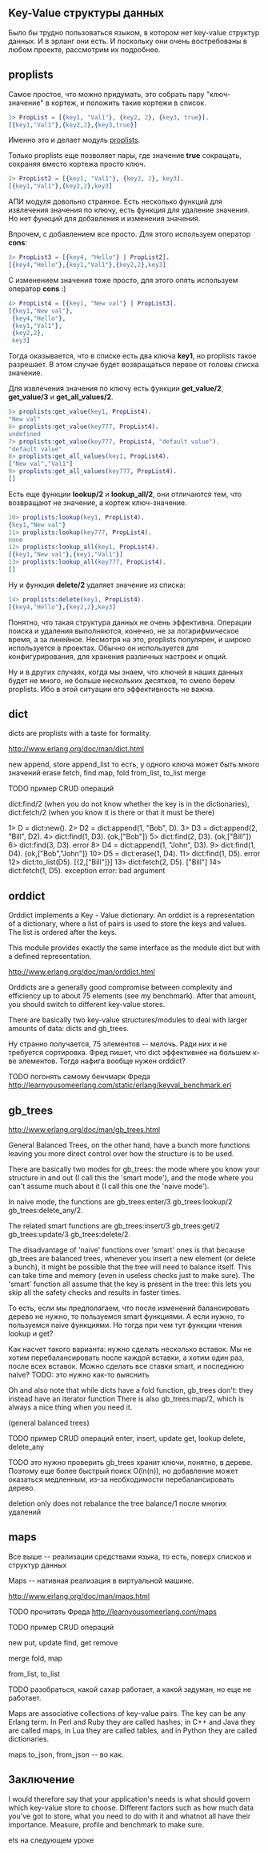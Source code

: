 ## Key-Value структуры данных

Было бы трудно пользоваться языком, в котором нет key-value структур
данных.  И в эрланг они есть. И поскольку они очень востребованы в
любом проекте, рассмотрим их подробнее.


## proplists

Самое простое, что можно придумать, это собрать пару "ключ-значение" в
кортеж, и положить такие кортежи в список.

```erlang
1> PropList = [{key1, "Val1"}, {key2, 2}, {key3, true}].
[{key1,"Val1"},{key2,2},{key3,true}]
```

Именно это и делает модуль [proplists](http://www.erlang.org/doc/man/proplists.html).

Только proplists еще позволяет пары, где значение **true** сокращать,
сохраняя вместо кортежа просто ключ.

```erlang
2> PropList2 = [{key1, "Val1"}, {key2, 2}, key3].
[{key1,"Val1"},{key2,2},key3]
```

АПИ модуля довольно странное. Есть несколько функций для извлечения
значения по ключу, есть функция для удаление значения. Но нет функций
для добавления и изменения значения.

Впрочем, с добавлением все просто. Для этого используем оператор **cons**:

```erlang
3> PropList3 = [{key4, "Hello"} | PropList2].
[{key4,"Hello"},{key1,"Val1"},{key2,2},key3]
```

С изменением значения тоже просто, для этого опять используем оператор **cons** :)

```erlang
4> PropList4 = [{key1, "New val"} | PropList3].
[{key1,"New val"},
 {key4,"Hello"},
 {key1,"Val1"},
 {key2,2},
 key3]
```

Тогда оказывается, что в списке есть два ключа **key1**, но proplists
такое разрешает. В этом случае будет возвращаться первое от головы
списка значение.

Для извлечения значения по ключу есть функции **get\_value/2**,
**get\_value/3** и **get\_all\_values/2**.

```erlang
5> proplists:get_value(key1, PropList4).
"New val"
6> proplists:get_value(key777, PropList4).
undefined
7> proplists:get_value(key777, PropList4, "default value").
"default value"
8> proplists:get_all_values(key1, PropList4).
["New val","Val1"]
9> proplists:get_all_values(key777, PropList4).
[]
```

Есть еще функции **lookup/2** и **lookup_all/2**, они отличаются тем,
что возвращают не значение, а кортеж ключ-значение.

```erlang
10> proplists:lookup(key1, PropList4).
{key1,"New val"}
11> proplists:lookup(key777, PropList4).
none
12> proplists:lookup_all(key1, PropList4).
[{key1,"New val"},{key1,"Val1"}]
13> proplists:lookup_all(key777, PropList4).
[]
```

Ну и функция **delete/2** удаляет значение из списка:

```erlang
14> proplists:delete(key1, PropList4).
[{key4,"Hello"},{key2,2},key3]
```

Понятно, что такая структура данных не очень эффективна.  Операции
поиска и удаления выполняются, конечно, не за логарифмическое время, а
за линейное. Несмотря на это, proplists популярен, и широко
используется в проектах. Обычно он используется для конфигурирования,
для хранения различных настроек и опций.

Ну и в других случаях, когда мы знаем, что ключей в наших данных будет
не много, не больше нескольких десятков, то смело берем proplists.
Ибо в этой ситуации его эффективность не важна.


## dict

dicts are proplists with a taste for formality.

http://www.erlang.org/doc/man/dict.html

new
append, store
append\_list то есть, у одного ключа может быть много значений
erase
fetch, find
map, fold
from\_list, to\_list
merge

TODO пример CRUD операций

dict:find/2 (when you do not know whether the key is in the dictionaries),
dict:fetch/2 (when you know it is there or that it must be there)

1> D = dict:new().
2> D2 = dict:append(1, "Bob", D).
3> D3 = dict:append(2, "Bill", D2).
4> dict:find(1, D3).
{ok,["Bob"]}
5> dict:find(2, D3).
{ok,["Bill"]}
6> dict:find(3, D3).
error
8> D4 = dict:append(1, "John", D3).
9> dict:find(1, D4).
{ok,["Bob","John"]}
10> D5 = dict:erase(1, D4).
11> dict:find(1, D5).
error
12> dict:to_list(D5).
[{2,["Bill"]}]
13> dict:fetch(2, D5).
["Bill"]
14> dict:fetch(1, D5).
    exception error: bad argument


## orddict

Orddict implements a Key - Value dictionary. An orddict is a
representation of a dictionary, where a list of pairs is used to store
the keys and values. The list is ordered after the keys.

This module provides exactly the same interface as the module dict but with a defined representation.

http://www.erlang.org/doc/man/orddict.html


Orddicts are a generally good compromise between complexity and
efficiency up to about 75 elements (see my benchmark). After that
amount, you should switch to different key-value stores.

There are basically two key-value structures/modules to deal with larger amounts of data: dicts and gb_trees.

Ну странно получается, 75 элементов -- мелочь. Ради них и не требуется сортировка.
Фред пишет, что dict эффективнее на большем к-ве элементов. Тогда нафига вообще нужен orddict?

TODO погонять самому бенчмарк Фреда
http://learnyousomeerlang.com/static/erlang/keyval_benchmark.erl


## gb_trees

http://www.erlang.org/doc/man/gb_trees.html

General Balanced Trees, on the other hand, have a bunch more functions
leaving you more direct control over how the structure is to be used.

There are basically two modes for gb\_trees: the mode where you know
your structure in and out (I call this the 'smart mode'), and the mode
where you can't assume much about it (I call this one the 'naive
mode').

In naive mode, the functions are
gb\_trees:enter/3
gb\_trees:lookup/2
gb\_trees:delete_any/2.

The related smart functions are
gb\_trees:insert/3
gb\_trees:get/2
gb\_trees:update/3
gb\_trees:delete/2.

The disadvantage of 'naive' functions over 'smart' ones is that
because gb_trees are balanced trees, whenever you insert a new element
(or delete a bunch), it might be possible that the tree will need to
balance itself. This can take time and memory (even in useless checks
just to make sure). The 'smart' function all assume that the key is
present in the tree: this lets you skip all the safety checks and
results in faster times.

То есть, если мы предполагаем, что после изменений балансировать
дерево не нужно, то пользуемся smart функциями. А если нужно,
то пользуемся naive функциями. Но тогда при чем тут функции
чтения lookup и get?

Как насчет такого варианта:
нужно сделать несколько вставок. Мы не хотим перебалансировать
после каждой вставки, а хотим один раз, после всех вставок.
Можно сделать все ставки smart, и последнюю naive?
TODO: это нужно как-то выяснить

Oh and also note that while dicts have a fold function, gb_trees don't: they instead have an iterator function
There is also gb\_trees:map/2, which is always a nice thing when you need it.


(general balanced trees)

TODO пример CRUD операций
enter, insert, update
get, lookup
delete, delete\_any

TODO это нужно проверить
gb_trees хранит ключи, понятно, в дереве. Поэтому еще более быстрый поиск O(ln(n)), но добавление может оказаться медленным, из-за необходимости перебалансировать дерево.

deletion only does not rebalance the tree
balance/1 после многих удалений

## maps

Все выше -- реализации средствами языка, то есть, поверх списков и структур данных

Maps -- нативная реализация в виртуальной машине.

http://www.erlang.org/doc/man/maps.html

TODO прочитать Фреда
http://learnyousomeerlang.com/maps

TODO пример CRUD операций

new
put, update
find, get
remove

merge
fold, map

from\_list, to\_list

TODO разобраться, какой сахар работает, а какой задуман, но еще не работает.

Maps are associative collections of key-value pairs. The key can be any Erlang
term. In Perl and Ruby they are called hashes; in C++ and Java they are called
maps, in Lua they are called tables, and in Python they are called dictionaries.

maps to\_json, from\_json -- во как.


## Заключение

I would therefore say that your application's needs is what should
govern which key-value store to choose. Different factors such as how
much data you've got to store, what you need to do with it and whatnot
all have their importance. Measure, profile and benchmark to make
sure.

ets на следующем уроке
